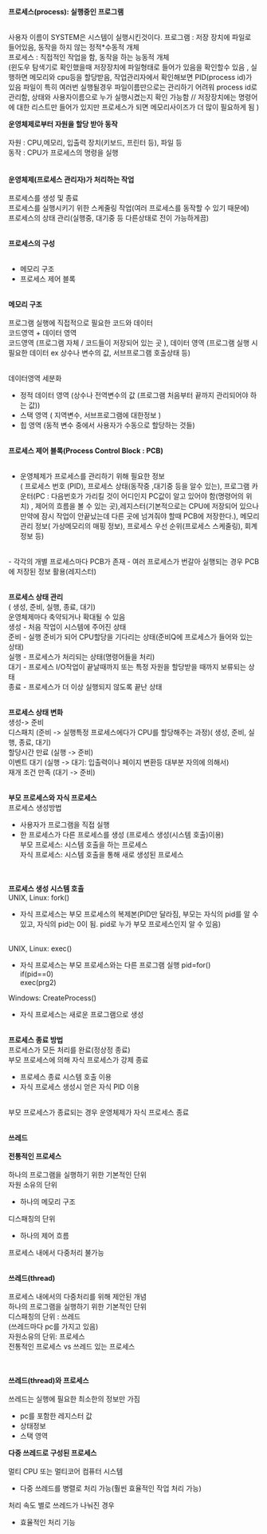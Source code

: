 <strong>프로세스(process): 실행중인 프로그램</strong><br/><br/>

사용자 이름이 SYSTEM은 시스템이 실행시킨것이다. 
프로그램 : 저장 장치에 파일로 들어있음, 동작을 하지 않는 정적*수동적 개체<br/>
프로세스 : 직접적인 작업을 함, 동작을 하는 능동적 개체<br/>
(윈도우 탐색기로 확인했을때 저장장치에 파일형태로 들어가 있음을 확인할수 있음 , 실행하면 메모리와 cpu등을 할당받음, 작업관리자에서 확인해보면 PID(process id)가 있음 파일이 특히 여러번 실행될경우 파일이름만으로는 관리하기 어려워 process id로 관리함, 상태와 사용자이름으로 누가 실행시켰는지 확인 가능함 // 저장장치에는 명령어에 대한 리스트만 들어가 있지만 프로세스가 되면 메모리사이즈가 더 많이 필요하게 됨  )<br/>

<strong>운영체제로부터 자원을 할당 받아 동작</strong><br/><br/>
자원 : CPU,메모리, 입출력 장치(키보드, 프린터 등), 파일 등<br/>
동작 : CPU가 프로세스의 명령을 실행<br/>
<br/><br/>
<strong>운영체제(프로세스 관리자)가 처리하는 작업</strong><br/><br/>
프로세스를 생성 및 종료<br/>
프로세스를 실행시키기 위한 스케줄링 작업(여러 프로세스를 동작할 수 있기 때문에)<br/>
프로세스의 상태 관리(실행중, 대기중 등 다른상태로 전이 가능하게끔) <br/><br/>

<strong>프로세스의 구성</strong><br/><br/>
- 메모리 구조
- 프로세스 제어 블록  <br/><br/>

<strong>메모리 구조</strong><br/><br/>
프로그램 실행에 직접적으로 필요한 코드와 데이터<br/>
코드영역 + 데이터 영역 <br/>
코드영역 (프로그램 자체 / 코드들이 저장되어 있는 곳 ), 데이터 영역 (프로그램 실행 시 필요한 데이터 ex 상수나 변수의 값, 서브프로그램 호출상태 등)<br/><br/>

데이터영역 세분화
- 정적 데이터 영역 (상수나 전역변수의 값 (프로그램 처음부터 끝까지 관리되어야 하는 값))
- 스택 영역 ( 지역변수, 서브프로그램에 대한정보 )
- 힙 영역 (동적 변수 중에서 사용자가 수동으로 할당하는 것들)<br/><br/>

<strong>프로세스 제어 블록(Process Control Block : PCB)</strong><br/><br/>

- 운영체제가 프로세스를 관리하기 위해 필요한 정보 <br/>
( 프로세스 번호 (PID), 프로세스 상태(동작중 ,대기중 등을 알수 있는), 프로그램 카운터(PC : 다음번호가 가리킬 것이 어디인지 PC값이 알고 있어야 함(명령어의 위치) , 제어의 흐름을 볼 수 있는 곳),레지스터(기본적으로는 CPU에 저장되어 있으나 만약에 잠시 작업이 안끝났는데 다른 곳에 넘겨줘야 할때 PCB에 저장한다.), 메모리 관리 정보( 가상메모리의 매핑 정보), 프로세스 우선 순위(프로세스 스케줄링), 회계정보 등)
<br>
- 각각의 개별 프로세스마다 PCB가 존재 
- 여러 프로세스가 번갈아 실행되는 경우 PCB에 저장된 정보 활용(레지스터)<br><br>


<strong>프로세스 상태 관리</strong><br/>
( 생성, 준비, 실행, 종료, 대기)<br/>
운영체제마다 축약되거나 확대될 수 있음<br/>
생성 - 처음 작업이 시스템에 주어진 상태<br/>
준비 - 실행 준비가 되어 CPU할당을 기다리는 상태(준비Q에 프로세스가 들어와 있는 상태)<br/>
실행 - 프로세스가 처리되는 상태(명령어들을 처리)<br/>
대기 - 프로세스 I/O작업이 끝날때까지 또는 특정 자원을 할당받을 때까지 보류되는 상태 <br/>
종료 - 프로세스가 더 이상 실행되지 않도록 끝난 상태 <br/><br/>

<strong>프로세스 상태 변화</strong><br/>
생성-> 준비 <br/>
디스패치 (준비 -> 실행특정 프로세스에다가 CPU를 할당해주는 과정)( 생성, 준비, 실행, 종료, 대기)<br/>
할당시간 만료 (실행 -> 준비)<br/>
이벤트 대기 (실행 -> 대기: 입출력이나 페이지 변환등 대부분 자의에 의해서)<br/>
재개 조건 만족 (대기 -> 준비)<br/><br/>

<strong>부모 프로세스와 자식 프로세스</strong><br/>
프로세스 생성방법 <br/>
- 사용자가 프로그램을 직접 실행
- 한 프로세스가 다른 프로세스를 생성 (프로세스 생성(시스템 호출)이용)<br/>
부모 프로세스: 시스템 호출을 하는 프로세스 <br/>
자식 프로세스: 시스템 호출을 통해 새로 생성된 프로세스<br/><br/><br/>

<strong>프로세스 생성 시스템 호출</strong><br/>
UNIX, Linux: fork()<br/>
- 자식 프로세스는 부모 프로세스의 복제본(PID만 달라짐, 부모는 자식의 pid를 알 수 있고, 자식의 pid는 0이 됨. pid로 누가 부모 프로세스인지 알 수 있음) <br/> <br/>

UNIX, Linux: exec()<br/>
- 자식 프로세스는 부모 프로세스와는 다른 프로그램 실행
pid=for() <br/>
if(pid==0) <br/>
exec(prg2) <br/>

Windows: CreateProcess()<br/>
- 자식 프로세스는 새로운 프로그램으로 생성<br/><br/>

<strong>프로세스 종료 방법</strong><br/>
프로세스가 모든 처리를 완료(정상정 종료)<br/>
부모 프로세스에 의해 자식 프로세스가 강제 종료<br/>
- 프로세스 종료 시스템 호출 이용
- 자식 프로세스 생성시 얻은 자식 PID 이용
<br/><br/>

부모 프로세스가 종료되는 경우 운영체제가 자식 프로세스 종료<br/><br/>


<strong>쓰레드</strong><br/><br/>
<strong>전통적인 프로세스</strong><br/><br/>
하나의 프로그램을 실행하기 위한 기본적인 단위<br/>
자원 소유의 단위<br/>
- 하나의 메모리 구조<br/>

디스패칭의 단위<br/>
- 하나의 제어 흐름<br/>

프로세스 내에서 다중처리 불가능<br/><br/>

<strong>쓰레드(thread)</strong><br/><br/>
프로세스 내에서의 다중처리를 위해 제안된 개념 <br/>
하나의 프로그램을 실행하기 위한 기본적인 단위<br/>
디스패칭의 단위 : 쓰레드<br/>
(쓰레드마다 pc를 가지고 있음)<br/>
자원소유의 단위: 프로세스 <br/>
전통적인 프로세스 vs 쓰레드 있는 프로세스<br/>
<br/><br/>

<strong>쓰레드(thread)와 프로세스</strong><br/><br/>
쓰레드는 실행에 필요한 최소한의 정보만 가짐 <br/>
- pc를 포함한 레지스터 값
- 상태정보
- 스택 영역 <br/>

<strong>다중 쓰레드로 구성된 프로세스</strong><br/><br/>
멀티 CPU 또는 멀티코어 컴퓨터 시스템<br/>
- 다중 쓰레드를 병렬로 처리 가능(훨씬 효율적인 작업 처리 가능) <br/>

처리 속도 별로 쓰레드가 나눠진 경우<br/>
- 효율적인 처리 기능 <br/>




